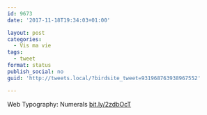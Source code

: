 ```yaml
---
id: 9673
date: '2017-11-18T19:34:03+01:00'

layout: post
categories:
  - Vis ma vie
tags:
  - tweet
format: status
publish_social: no
guid: 'http://tweets.local/?birdsite_tweet=931968763938967552'

---
```


Web Typography: Numerals [bit.ly/2zdbOcT](http://bit.ly/2zdbOcT)